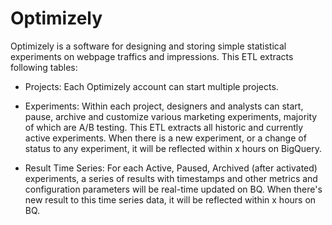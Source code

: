 # Optimizely

Optimizely is a software for designing and storing simple statistical experiments on webpage traffics and impressions. This ETL extracts following tables:

- Projects: 
Each Optimizely account can start multiple projects.

- Experiments:
Within each project, designers and analysts can start, pause, archive and customize various marketing experiments, majority of which are A/B testing. This ETL extracts all historic and currently active experiments. When there is a new experiment, or a change of status to any experiment, it will be reflected within x hours on BigQuery.

- Result Time Series:
For each Active, Paused, Archived (after activated) experiments, a series of results with timestamps and other metrics and configuration parameters will be real-time updated on BQ. When there's new result to this time series data, it will be reflected within x hours on BQ.
